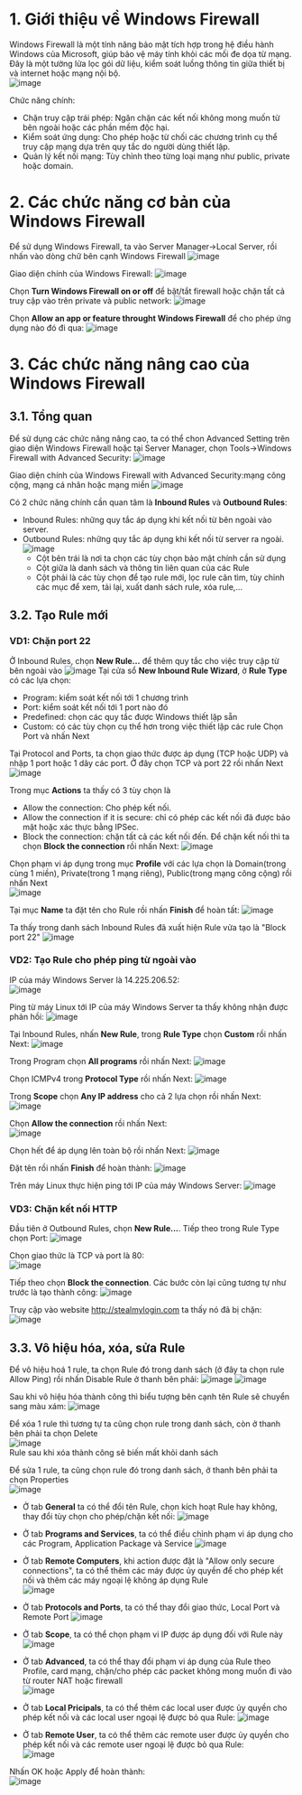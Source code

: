 # 1. Giới thiệu về Windows Firewall
Windows Firewall là một tính năng bảo mật tích hợp trong hệ điều hành Windows của Microsoft, giúp bảo vệ máy tính khỏi các mối đe dọa từ mạng. Đây là một tường lửa lọc gói dữ liệu, kiểm soát luồng thông tin giữa thiết bị và internet hoặc mạng nội bộ.\
![image](https://github.com/user-attachments/assets/298fd55c-5b6d-49be-bbfe-670ed30fb208)

Chức năng chính:
- Chặn truy cập trái phép: Ngăn chặn các kết nối không mong muốn từ bên ngoài hoặc các phần mềm độc hại.
- Kiểm soát ứng dụng: Cho phép hoặc từ chối các chương trình cụ thể truy cập mạng dựa trên quy tắc do người dùng thiết lập.
- Quản lý kết nối mạng: Tùy chỉnh theo từng loại mạng như public, private hoặc domain.
# 2. Các chức năng cơ bản của Windows Firewall
Để sử dụng Windows Firewall, ta vào Server Manager->Local Server, rồi nhấn vào dòng chữ bên cạnh Windows Firewall
![image](https://github.com/user-attachments/assets/5f579398-3b31-402f-8d73-709a15894502)

Giao diện chính của Windows Firewall:
![image](https://github.com/user-attachments/assets/14aa10c1-5db3-44cc-ae8d-05cf985cbd4a)

Chọn **Turn Windows Firewall on or off** để bật/tắt firewall hoặc chặn tất cả truy cập vào trên private và public network:
![image](https://github.com/user-attachments/assets/2474bf0e-c7ab-46de-88a0-9a97904e0ccc)

Chọn **Allow an app or feature throught Windows Firewall** để cho phép ứng dụng nào đó đi qua:
![image](https://github.com/user-attachments/assets/fc9f2b2a-bd6b-426a-b045-6d6c6f85bd1a)

# 3. Các chức năng nâng cao của Windows Firewall
## 3.1. Tổng quan
Để sử dụng các chức năng nâng cao, ta có thể chon Advanced Setting trên giao diện Windows Firewall hoặc tại Server Manager, chọn Tools->Windows Firewall with Advanced Security:
![image](https://github.com/user-attachments/assets/cc593573-d26f-455a-b93d-36c5e32bd264)

Giao diện chính của Windows Firewall with Advanced Security:mạng công cộng, mạng cá nhân hoặc mạng miền
![image](https://github.com/user-attachments/assets/c6fa689d-23ab-4c57-ac51-2cdfd93dcfe0)

Có 2 chức năng chính cần quan tâm là **Inbound Rules** và **Outbound Rules**:
- Inbound Rules: những quy tắc áp dụng khi kết nối từ bên ngoài vào server.
- Outbound Rules: những quy tắc áp dụng khi kết nối từ server ra ngoài.
![image](https://github.com/user-attachments/assets/5ae6d998-9060-4433-944c-064110e443fc)
  + Cột bên trái là nơi ta chọn các tùy chọn bảo mật chính cần sử dụng
  + Cột giữa là danh sách và thông tin liên quan của các Rule
  + Cột phải là các tùy chọn để tạo rule mới, lọc rule cãn tìm, tùy chỉnh các mục để xem, tải lại, xuất danh sách rule, xóa rule,...
## 3.2. Tạo Rule mới
### VD1: Chặn port 22
Ở Inbound Rules, chọn **New Rule...** để thêm quy tắc cho việc truy cập từ bên ngoài vào
![image](https://github.com/user-attachments/assets/78c2c3ee-6da1-444c-81e2-4446522716b5)
Tại cửa sổ **New Inbound Rule Wizard**, ở **Rule Type** có các lựa chọn:
- Program: kiểm soát kết nối tới 1 chương trình
- Port: kiểm soát kết nối tới 1 port nào đó
- Predefined: chọn các quy tắc được Windows thiết lập sẵn
- Custom: có các tùy chọn cụ thể hơn trong việc thiết lập các rule
Chọn Port và nhấn Next

Tại Protocol and Ports, ta chọn giao thức được áp dụng (TCP hoặc UDP) và nhập 1 port hoặc 1 dãy các port. Ở đây chọn TCP và port 22 rồi nhấn Next\
![image](https://github.com/user-attachments/assets/2ba5c339-ac73-4317-a182-ce5b816c5c4b)

Trong mục **Actions** ta thấy có 3 tùy chọn là 
+ Allow the connection: Cho phép kết nối.
+ Allow the connection if it is secure: chỉ có phép các kết nối đã được bảo mật hoặc xác thực bằng IPSec.
+ Block the connection: chặn tất cả các kết nối đến.
Để chặn kết nối thì ta chọn **Block the connection** rồi nhấn Next:
![image](https://github.com/user-attachments/assets/59d80200-0130-40ee-b2db-81fd07c6acc4)

Chọn phạm vi áp dụng trong mục **Profile** với các lựa chọn là Domain(trong cùng 1 miền), Private(trong 1 mạng riêng), Public(trong mạng công cộng) rồi nhấn Next\
![image](https://github.com/user-attachments/assets/8a9d3e54-1650-4d84-9329-856b7da204f0)

Tại mục **Name** ta đặt tên cho Rule rồi nhấn **Finish** để hoàn tất:
![image](https://github.com/user-attachments/assets/555ca219-7c01-43b9-bc6e-857c5ecc7d5c)

Ta thấy trong danh sách Inbound Rules đã xuất hiện Rule vửa tạo là "Block port 22"
![image](https://github.com/user-attachments/assets/b14843fe-eeaf-4eeb-b8cf-3d6a728f88d8)

### VD2: Tạo Rule cho phép ping từ ngoài vào 
IP của máy Windows Server là 14.225.206.52:\
![image](https://github.com/user-attachments/assets/4f283c4a-0f45-436f-a970-131442863e75)

Ping từ máy Linux tới IP của máy Windows Server ta thấy không nhận được phản hồi:
![image](https://github.com/user-attachments/assets/2060d2ad-6c70-4680-8dda-92a2bce7d5fc)

Tại Inbound Rules, nhấn **New Rule**, trong **Rule Type** chọn **Custom** rồi nhấn Next:
![image](https://github.com/user-attachments/assets/8821abd9-38c8-4bcc-9d09-87533daae76b)

Trong Program chọn **All programs** rồi nhấn Next:
![image](https://github.com/user-attachments/assets/835c1bc7-bbc8-4d5c-9e62-bb3a92b219da)

Chọn ICMPv4 trong **Protocol Type** rồi nhấn Next:
![image](https://github.com/user-attachments/assets/9c7242c8-e148-4fd5-8160-81ba1402ab7d)

Trong **Scope** chọn **Any IP address** cho cả 2 lựa chọn rồi nhấn Next:
![image](https://github.com/user-attachments/assets/be5ed33b-f47f-4a9e-a7f4-685c3ef1efb7)

Chọn **Allow the connection** rồi nhấn Next:   
![image](https://github.com/user-attachments/assets/b94c80ab-695e-421a-915b-ce3b9a3845fa)

Chọn hết để áp dụng lên toàn bộ rồi nhấn Next:
![image](https://github.com/user-attachments/assets/c38a397b-1614-4b84-ac6b-21152118df5f)

Đặt tên rồi nhấn **Finish** để hoàn thành:
![image](https://github.com/user-attachments/assets/3bec2aa7-e5d7-4722-88bf-05a205b41494)

Trên máy Linux thực hiện ping tới IP của máy Windows Server:
![image](https://github.com/user-attachments/assets/d4e93900-e809-4af9-a77a-871b016917a5)

### VD3: Chặn kết nối HTTP
Đầu tiên ở Outbound Rules, chọn **New Rule...**. Tiếp theo trong Rule Type chọn Port:
![image](https://github.com/user-attachments/assets/e58a7a0d-1f9b-4eef-89c4-92c2bc3c4c88)

Chọn giao thức là TCP và port là 80:\
![image](https://github.com/user-attachments/assets/04271651-381e-497c-bbeb-3c85b6cc5673)

Tiếp theo chọn **Block the connection**. Các bước còn lại cũng tương tự như trước là tạo thành công:
![image](https://github.com/user-attachments/assets/990ce4d8-6ef1-43d4-ad7d-c771b945421a)

Truy cập vào website http://stealmylogin.com ta thấy nó đã bị chặn:
![image](https://github.com/user-attachments/assets/8453d168-919a-42ef-b680-b38bfd88c7ab)

## 3.3. Vô hiệu hóa, xóa, sửa Rule
Để vô hiệu hoá 1 rule, ta chọn Rule đó trong danh sách (ở đây ta chọn rule Allow Ping) rồi nhấn Disable Rule ở thanh bên phải:
![image](https://github.com/user-attachments/assets/4cb1414f-5c37-4231-aa0a-6ca4e7e44e05)
![image](https://github.com/user-attachments/assets/3709abc5-cea2-419e-ae1f-4be65b666be3)

Sau khi vô hiệu hóa thành công thì biểu tượng bên cạnh tên Rule sẽ chuyển sang màu xám:
![image](https://github.com/user-attachments/assets/a1d3da5a-c86e-4f75-ae5c-06d8cd3441bd)

Để xóa 1 rule thì tương tự ta cũng chọn rule trong danh sách, còn ở thanh bên phải ta chọn Delete\
![image](https://github.com/user-attachments/assets/4b4f6d37-3dad-4949-9c85-abc1c91a3ad9)\
Rule sau khi xóa thành công sẽ biến mất khỏi danh sách

Để sửa 1 rule, ta cũng chọn rule đó trong danh sách, ở thanh bên phải ta chọn Properties\
![image](https://github.com/user-attachments/assets/22912536-46d4-44b7-b835-187435adf7c1)
- Ở tab **General** ta có thể đổi tên Rule, chọn kích hoạt Rule hay không, thay đổi tùy chọn cho phép/chặn kết nối:
  ![image](https://github.com/user-attachments/assets/400a12f1-0073-4ba9-a809-c0fecc0ca8d7)
  
- Ở tab **Programs and Services**, ta có thể điều chỉnh phạm vi áp dụng cho các Program, Application Package và Service
  ![image](https://github.com/user-attachments/assets/6b02dece-6d17-4034-9d0d-8defea4a970d)

- Ở tab **Remote Computers**, khi action được đặt là "Allow only secure connections", ta có thể thêm các máy được ủy quyền để cho phép kết nối và thêm các máy ngoại lệ không áp dụng Rule\
  ![image](https://github.com/user-attachments/assets/cb77e3ce-f8ba-457e-ba80-b616f9534199)

- Ở tab **Protocols and Ports**, ta có thể thay đổi giao thức, Local Port và Remote Port
  ![image](https://github.com/user-attachments/assets/dc20da4c-57e5-41a9-89f5-2d50ba2a7b8f)

- Ở tab **Scope**, ta có thể chọn phạm vi IP được áp dụng đối với Rule này\
  ![image](https://github.com/user-attachments/assets/1be4c1bf-ee76-4c77-904c-26a90d4d6309)

- Ở tab **Advanced**, ta có thể thay đổi phạm vi áp dụng của Rule theo Profile, card mạng, chặn/cho phép các packet không mong muốn đi vào từ router NAT hoặc firewall\
  ![image](https://github.com/user-attachments/assets/b11a73c7-a99c-4667-ac1d-27eeb6238756)

- Ở tab **Local Pricipals**, ta có thể thêm các local user được ủy quyền cho phép kết nối và các local user ngoại lệ được bỏ qua Rule:
  ![image](https://github.com/user-attachments/assets/e3883f5b-6df6-4624-9f6a-b492d906cc2d)

- Ở tab **Remote User**, ta có thể thêm các remote user được ủy quyền cho phép kết nối và các remote user ngoại lệ được bỏ qua Rule:\
  ![image](https://github.com/user-attachments/assets/edcce980-d3aa-4f02-bb4b-3dd0f7bc004a)

Nhấn OK hoặc Apply để hoàn thành:\
![image](https://github.com/user-attachments/assets/9306ffb4-124c-4d6a-bc4d-90137a459e2a)



